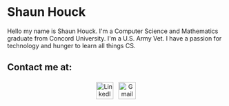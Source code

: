 <h1>Shaun Houck</h1>
Hello my name is Shaun Houck. I'm a Computer Science and Mathematics graduate from Concord University. I'm a U.S. Army Vet. I have a passion for technology and hunger to learn all things CS.

<h2>Contact me at:</h2>
<p align="center"> 
 <a href="https://www.linkedin.com/in/houcksm/" target="_blank" rel="noopener noreferrer"> <img src="https://image.flaticon.com/icons/png/512/174/174857.png" alt="LinkedIn" height="40" style="vertical-align:top; margin:4px"></a>
 <a href="mailto:houcks08@gmail.com"> <img src="https://upload.wikimedia.org/wikipedia/commons/thumb/a/ab/Gmail_Icon.svg/1280px-Gmail_Icon.svg.png" alt="Gmail" height="40" style="vertical-align:top; margin:4px"></a>
</p>
